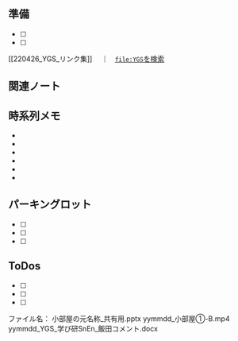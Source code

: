 ## 準備

- [ ] 
- [ ] 

[[220426_YGS_リンク集]] 　｜　[`file:YGS`を検索](<obsidian://search?vault=210822_vault&query=file:YGS_>)

## 関連ノート


## 時系列メモ

- 
- 
- 
- 
- 
- 

## パーキングロット

- [ ] 
- [ ] 
- [ ] 

## ToDos

- [ ] 
- [ ] 
- [ ] 

ファイル名：
小部屋の元名称_共有用.pptx
yymmdd_小部屋①-B.mp4
yymmdd_YGS_学び研SnEn_飯田コメント.docx
